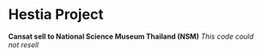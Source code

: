 # Hestia Project
**Cansat sell to National Science Museum Thailand (NSM)**
*This code could not resell*

